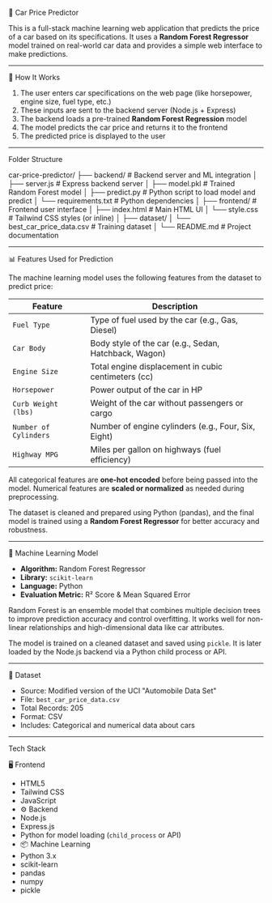 🚗 Car Price Predictor

This is a full-stack machine learning web application that predicts the price of a car based on its specifications. It uses a **Random Forest Regressor** model trained on real-world car data and provides a simple web interface to make predictions.

---

🧠 How It Works

1. The user enters car specifications on the web page (like horsepower, engine size, fuel type, etc.)
2. These inputs are sent to the backend server (Node.js + Express)
3. The backend loads a pre-trained **Random Forest Regression** model
4. The model predicts the car price and returns it to the frontend
5. The predicted price is displayed to the user

----

Folder Structure

car-price-predictor/
├── backend/ # Backend server and ML integration
│ ├── server.js # Express backend server
│ ├── model.pkl # Trained Random Forest model
│ ├── predict.py # Python script to load model and predict
│ └── requirements.txt # Python dependencies
│
├── frontend/ # Frontend user interface
│ ├── index.html # Main HTML UI
│ └── style.css # Tailwind CSS styles (or inline)
│
├── dataset/
│ └── best_car_price_data.csv # Training dataset
│
└── README.md # Project documentation

----

📊 Features Used for Prediction

The machine learning model uses the following features from the dataset to predict price:

| Feature              | Description |
|----------------------|-------------|
| `Fuel Type`          | Type of fuel used by the car (e.g., Gas, Diesel) |
| `Car Body`           | Body style of the car (e.g., Sedan, Hatchback, Wagon) |
| `Engine Size`        | Total engine displacement in cubic centimeters (cc) |
| `Horsepower`         | Power output of the car in HP |
| `Curb Weight (lbs)`  | Weight of the car without passengers or cargo |
| `Number of Cylinders`| Number of engine cylinders (e.g., Four, Six, Eight) |
| `Highway MPG`        | Miles per gallon on highways (fuel efficiency) |

All categorical features are **one-hot encoded** before being passed into the model. Numerical features are **scaled or normalized** as needed during preprocessing.

The dataset is cleaned and prepared using Python (pandas), and the final model is trained using a **Random Forest Regressor** for better accuracy and robustness.

---

 🤖 Machine Learning Model

- **Algorithm:** Random Forest Regressor  
- **Library:** `scikit-learn`  
- **Language:** Python  
- **Evaluation Metric:** R² Score & Mean Squared Error

Random Forest is an ensemble model that combines multiple decision trees to improve prediction accuracy and control overfitting. It works well for non-linear relationships and high-dimensional data like car attributes.

The model is trained on a cleaned dataset and saved using `pickle`. It is later loaded by the Node.js backend via a Python child process or API.

---

🧾 Dataset

- Source: Modified version of the UCI "Automobile Data Set"
- File: `best_car_price_data.csv`
- Total Records: 205
- Format: CSV
- Includes: Categorical and numerical data about cars

---
 
  Tech Stack

 🖥️ Frontend
- HTML5
- Tailwind CSS
- JavaScript 
- ⚙️ Backend
- Node.js
- Express.js
- Python for model loading (`child_process` or API)
- 📦 Machine Learning
- Python 3.x
- scikit-learn
- pandas
- numpy
- pickle
